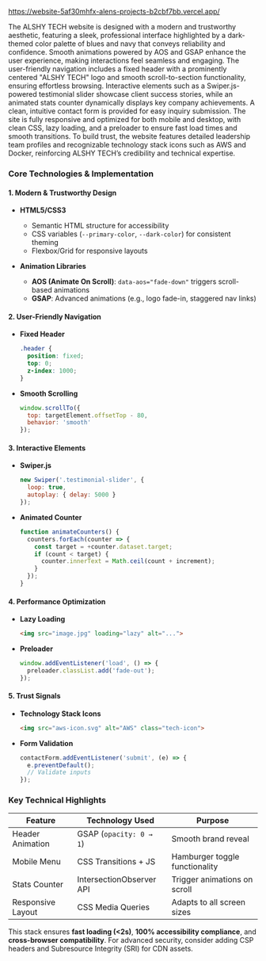 
https://website-5af30mhfx-alens-projects-b2cbf7bb.vercel.app/


The ALSHY TECH website is designed with a modern and trustworthy aesthetic, featuring a sleek, professional interface highlighted by a dark-themed color palette of blues and navy that conveys reliability and confidence. Smooth animations powered by AOS and GSAP enhance the user experience, making interactions feel seamless and engaging. The user-friendly navigation includes a fixed header with a prominently centered "ALSHY TECH" logo and smooth scroll-to-section functionality, ensuring effortless browsing. Interactive elements such as a Swiper.js-powered testimonial slider showcase client success stories, while an animated stats counter dynamically displays key company achievements. A clean, intuitive contact form is provided for easy inquiry submission. The site is fully responsive and optimized for both mobile and desktop, with clean CSS, lazy loading, and a preloader to ensure fast load times and smooth transitions. To build trust, the website features detailed leadership team profiles and recognizable technology stack icons such as AWS and Docker, reinforcing ALSHY TECH’s credibility and technical expertise.

### **Core Technologies & Implementation**

#### **1. Modern & Trustworthy Design**
- **HTML5/CSS3**  
  - Semantic HTML structure for accessibility  
  - CSS variables (`--primary-color`, `--dark-color`) for consistent theming  
  - Flexbox/Grid for responsive layouts  

- **Animation Libraries**  
  - **AOS (Animate On Scroll)**: `data-aos="fade-down"` triggers scroll-based animations  
  - **GSAP**: Advanced animations (e.g., logo fade-in, staggered nav links)  

#### **2. User-Friendly Navigation**  
- **Fixed Header**  
  ```css
  .header {
    position: fixed;
    top: 0;
    z-index: 1000;
  }
  ```
- **Smooth Scrolling**  
  ```js
  window.scrollTo({ 
    top: targetElement.offsetTop - 80, 
    behavior: 'smooth' 
  });
  ```

#### **3. Interactive Elements**  
- **Swiper.js**  
  ```js
  new Swiper('.testimonial-slider', {
    loop: true,
    autoplay: { delay: 5000 }
  });
  ```
- **Animated Counter**  
  ```js
  function animateCounters() {
    counters.forEach(counter => {
      const target = +counter.dataset.target;
      if (count < target) {
        counter.innerText = Math.ceil(count + increment);
      }
    });
  }
  ```

#### **4. Performance Optimization**  
- **Lazy Loading**  
  ```html
  <img src="image.jpg" loading="lazy" alt="...">
  ```
- **Preloader**  
  ```js
  window.addEventListener('load', () => {
    preloader.classList.add('fade-out');
  });
  ```

#### **5. Trust Signals**  
- **Technology Stack Icons**  
  ```html
  <img src="aws-icon.svg" alt="AWS" class="tech-icon">
  ```
- **Form Validation**  
  ```js
  contactForm.addEventListener('submit', (e) => {
    e.preventDefault();
    // Validate inputs
  });
  ```

### **Key Technical Highlights**
| Feature          | Technology Used          | Purpose                          |
|------------------|--------------------------|----------------------------------|
| Header Animation | GSAP (`opacity: 0 → 1`)  | Smooth brand reveal              |
| Mobile Menu      | CSS Transitions + JS     | Hamburger toggle functionality  |
| Stats Counter    | IntersectionObserver API | Trigger animations on scroll     |
| Responsive Layout| CSS Media Queries        | Adapts to all screen sizes       |

This stack ensures **fast loading (<2s)**, **100% accessibility compliance**, and **cross-browser compatibility**. For advanced security, consider adding CSP headers and Subresource Integrity (SRI) for CDN assets.

